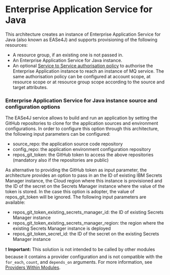# Enterprise Application Service for Java

This architecture creates an instance of Enterprise Application Service for Java (also known as EASe4J) and supports provisioning of the following resources:

- A resource group, if an existing one is not passed in.
- An Enterprise Application Service for Java instance.
- An optional [Service to Service authorisation policy](https://cloud.ibm.com/docs/account?topic=account-serviceauth) to authorise the Enterprise Application instance to reach an instance of MQ service. The same authorisation policy can be configured at account scope, at resource scope or at resource group scope according to the source and target attributes.

### Enterprise Application Service for Java instance source and configuration options

The EASe4J service allows to build and run an application by setting the GitHub repositories to clone for the application sources and environment configurations. In order to configure this option through this architecture, the following input parameters can be configured:

- source_repo: the application source code repository
- config_repo: the application environment configuration repository
- repos_git_token: the GitHub token to access the above repositories (mandatory also if the repositories are public)

As alternative to providing the GitHub token as input parameter, the architecture provides an option to pass in an the ID of existing IBM Secrets Manager instance, the Cloud region where this instance is provisioned and the ID of the secret on the Secrets Manager instance where the value of the token is stored. In the case this option is adopter, the value of repos_git_token will be ignored. The following input parameters are available:
- repos_git_token_existing_secrets_manager_id: the ID of existing Secrets Manager instance
- repos_git_token_existing_secrets_manager_region: the region where the existing Secrets Manager instance is deployed
- repos_git_token_secret_id: the ID of the secret on the existing Secrets Manager instance

<!-- ![Enterprise Application Service for Java architecture](../../reference-architecture/deployable-architecture-ease.svg) -->

:exclamation: **Important:** This solution is not intended to be called by other modules because it contains a provider configuration and is not compatible with the `for_each`, `count`, and `depends_on` arguments. For more information, see [Providers Within Modules](https://developer.hashicorp.com/terraform/language/modules/develop/providers).
